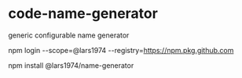 # code-name-generator
generic configurable name generator


npm login --scope=@lars1974 --registry=https://npm.pkg.github.com


npm install @lars1974/name-generator
